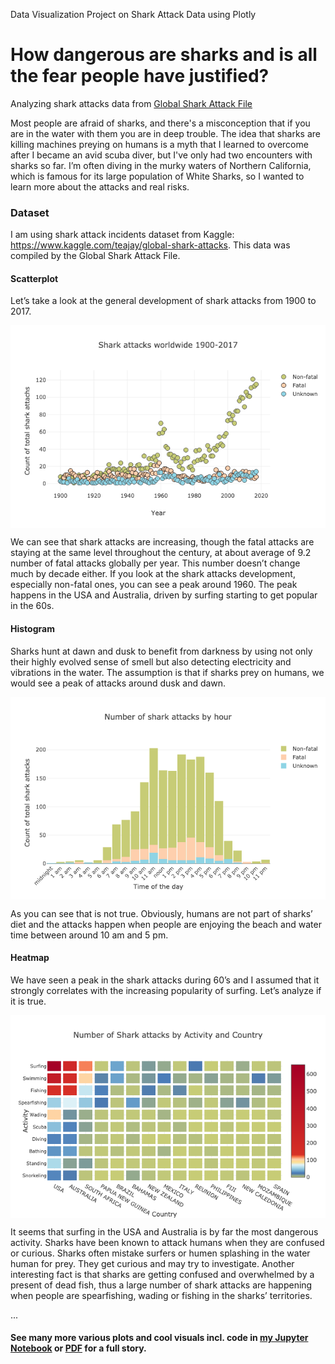 Data Visualization Project on Shark Attack Data using Plotly

# How dangerous are sharks and is all the fear people have justified?
Analyzing shark attacks data from [Global Shark Attack File](http://www.sharkattackfile.net/)

Most people are afraid of sharks, and there's a misconception that if you are in the water with them you are in deep trouble. The idea that sharks are killing machines preying on humans is a myth that I learned to overcome after I became an avid scuba diver, but I've only had two encounters with sharks so far. I’m often diving in the murky waters of Northern California, which is famous for its large population of White Sharks, so I wanted to learn more about the attacks and real risks.

### Dataset
I am using shark attack incidents dataset from Kaggle: 
https://www.kaggle.com/teajay/global-shark-attacks. This data was compiled by the Global Shark Attack File. 

#### Scatterplot
Let’s take a look at the general development of shark attacks from 1900 to 2017.
<p align="center"> <img src="plots/scatterplot_attacks_1900-2017.png" align="middle">
</p>
We can see that shark attacks are increasing, though the fatal attacks are staying at the same level throughout the century, at about average of 9.2 number of fatal attacks globally per year. This number doesn’t change much by decade either.
If you look at the shark attacks development, especially non-fatal ones, you can see a peak around 1960. The peak happens in the USA and Australia, driven by surfing starting to get popular in the 60s.

#### Histogram
Sharks hunt at dawn and dusk to benefit from darkness by using not only their highly evolved sense of smell but also detecting electricity and vibrations in the water. The assumption is that if sharks prey on humans, we would see a peak of attacks around dusk and dawn.
<p align="center"> <img src="plots/histogram_attacks_by_time.png" align="middle">
</p>
As you can see that is not true. Obviously, humans are not part of sharks’ diet and the attacks happen when people are enjoying the beach and water time between around 10 am and 5 pm.

#### Heatmap
We have seen a peak in the shark attacks during 60’s and I assumed that it strongly correlates with the increasing popularity of surfing. Let’s analyze if it is true.
<p align="center"> <img src="plots/heatmap_activity.png" align="middle">
</p>
It seems that surfing in the USA and Australia is by far the most dangerous activity. 
Sharks have been known to attack humans when they are confused or curious. Sharks often mistake surfers or humen splashing in the water human for prey. They get curious and may try to investigate.
Another interesting fact is that sharks are getting confused and overwhelmed by a present of dead fish, thus a large number of shark attacks are happening when people are spearfishing, wading or fishing in the sharks’ territories.

...

#### See many more various plots and cool visuals  incl. code in [my Jupyter Notebook](https://github.com/katjawittfoth/Data_Viz/blob/master/global_shark_attacks.ipynb) or [PDF](https://github.com/katjawittfoth/Data_Viz/blob/master/shark_attacks_story.pdf) for a full story.
